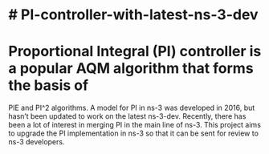 # # PI-controller-with-latest-ns-3-dev

# Proportional Integral (PI) controller is a popular AQM algorithm that forms the basis of
PIE and PI^2 algorithms. A model for PI in ns-3 was developed in 2016, but hasn’t been
updated to work on the latest ns-3-dev. Recently, there has been a lot of interest in merging
PI in the main line of ns-3. This project aims to upgrade the PI implementation in ns-3 so that
it can be sent for review to ns-3 developers.
